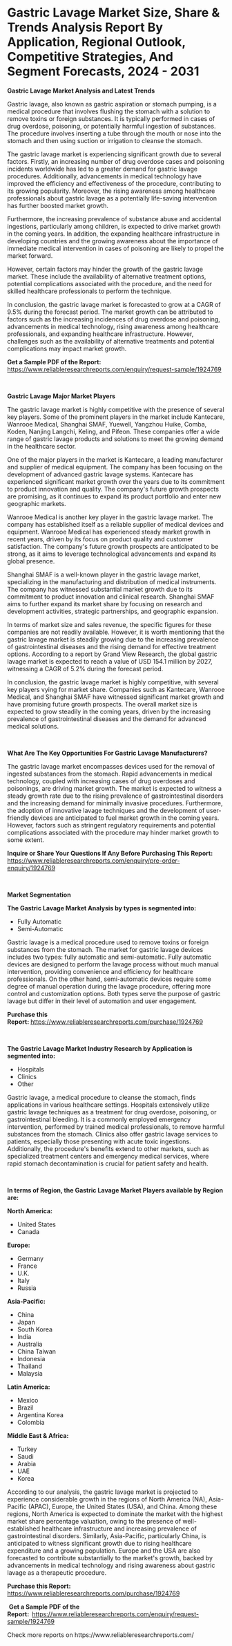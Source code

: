 <p><h1>Gastric Lavage Market Size, Share & Trends Analysis Report By Application, Regional Outlook, Competitive Strategies, And Segment Forecasts, 2024 - 2031</h1></p><p><strong>Gastric Lavage Market Analysis and Latest Trends</strong></p>
<p><p>Gastric lavage, also known as gastric aspiration or stomach pumping, is a medical procedure that involves flushing the stomach with a solution to remove toxins or foreign substances. It is typically performed in cases of drug overdose, poisoning, or potentially harmful ingestion of substances. The procedure involves inserting a tube through the mouth or nose into the stomach and then using suction or irrigation to cleanse the stomach.</p><p>The gastric lavage market is experiencing significant growth due to several factors. Firstly, an increasing number of drug overdose cases and poisoning incidents worldwide has led to a greater demand for gastric lavage procedures. Additionally, advancements in medical technology have improved the efficiency and effectiveness of the procedure, contributing to its growing popularity. Moreover, the rising awareness among healthcare professionals about gastric lavage as a potentially life-saving intervention has further boosted market growth.</p><p>Furthermore, the increasing prevalence of substance abuse and accidental ingestions, particularly among children, is expected to drive market growth in the coming years. In addition, the expanding healthcare infrastructure in developing countries and the growing awareness about the importance of immediate medical intervention in cases of poisoning are likely to propel the market forward.</p><p>However, certain factors may hinder the growth of the gastric lavage market. These include the availability of alternative treatment options, potential complications associated with the procedure, and the need for skilled healthcare professionals to perform the technique.</p><p>In conclusion, the gastric lavage market is forecasted to grow at a CAGR of 9.5% during the forecast period. The market growth can be attributed to factors such as the increasing incidences of drug overdose and poisoning, advancements in medical technology, rising awareness among healthcare professionals, and expanding healthcare infrastructure. However, challenges such as the availability of alternative treatments and potential complications may impact market growth.</p></p>
<p><strong>Get a Sample PDF of the Report:&nbsp;</strong> <a href="https://www.reliableresearchreports.com/enquiry/request-sample/1924769">https://www.reliableresearchreports.com/enquiry/request-sample/1924769</a></p>
<p>&nbsp;</p>
<p><strong>Gastric Lavage Major Market Players</strong></p>
<p><p>The gastric lavage market is highly competitive with the presence of several key players. Some of the prominent players in the market include Kantecare, Wanrooe Medical, Shanghai SMAF, Yuewell, Yangzhou Huike, Comba, Koden, Nanjing Langchi, Keling, and Pifeon. These companies offer a wide range of gastric lavage products and solutions to meet the growing demand in the healthcare sector.</p><p>One of the major players in the market is Kantecare, a leading manufacturer and supplier of medical equipment. The company has been focusing on the development of advanced gastric lavage systems. Kantecare has experienced significant market growth over the years due to its commitment to product innovation and quality. The company's future growth prospects are promising, as it continues to expand its product portfolio and enter new geographic markets.</p><p>Wanrooe Medical is another key player in the gastric lavage market. The company has established itself as a reliable supplier of medical devices and equipment. Wanrooe Medical has experienced steady market growth in recent years, driven by its focus on product quality and customer satisfaction. The company's future growth prospects are anticipated to be strong, as it aims to leverage technological advancements and expand its global presence.</p><p>Shanghai SMAF is a well-known player in the gastric lavage market, specializing in the manufacturing and distribution of medical instruments. The company has witnessed substantial market growth due to its commitment to product innovation and clinical research. Shanghai SMAF aims to further expand its market share by focusing on research and development activities, strategic partnerships, and geographic expansion.</p><p>In terms of market size and sales revenue, the specific figures for these companies are not readily available. However, it is worth mentioning that the gastric lavage market is steadily growing due to the increasing prevalence of gastrointestinal diseases and the rising demand for effective treatment options. According to a report by Grand View Research, the global gastric lavage market is expected to reach a value of USD 154.1 million by 2027, witnessing a CAGR of 5.2% during the forecast period.</p><p>In conclusion, the gastric lavage market is highly competitive, with several key players vying for market share. Companies such as Kantecare, Wanrooe Medical, and Shanghai SMAF have witnessed significant market growth and have promising future growth prospects. The overall market size is expected to grow steadily in the coming years, driven by the increasing prevalence of gastrointestinal diseases and the demand for advanced medical solutions.</p></p>
<p>&nbsp;</p>
<p><strong>What Are The Key Opportunities For Gastric Lavage Manufacturers?</strong></p>
<p><p>The gastric lavage market encompasses devices used for the removal of ingested substances from the stomach. Rapid advancements in medical technology, coupled with increasing cases of drug overdoses and poisonings, are driving market growth. The market is expected to witness a steady growth rate due to the rising prevalence of gastrointestinal disorders and the increasing demand for minimally invasive procedures. Furthermore, the adoption of innovative lavage techniques and the development of user-friendly devices are anticipated to fuel market growth in the coming years. However, factors such as stringent regulatory requirements and potential complications associated with the procedure may hinder market growth to some extent.</p></p>
<p><strong>Inquire or Share Your Questions If Any Before Purchasing This Report:</strong> <a href="https://www.reliableresearchreports.com/enquiry/pre-order-enquiry/1924769">https://www.reliableresearchreports.com/enquiry/pre-order-enquiry/1924769</a></p>
<p>&nbsp;</p>
<p><strong>Market Segmentation</strong></p>
<p><strong>The Gastric Lavage Market Analysis by types is segmented into:</strong></p>
<p><ul><li>Fully Automatic</li><li>Semi-Automatic</li></ul></p>
<p><p>Gastric lavage is a medical procedure used to remove toxins or foreign substances from the stomach. The market for gastric lavage devices includes two types: fully automatic and semi-automatic. Fully automatic devices are designed to perform the lavage process without much manual intervention, providing convenience and efficiency for healthcare professionals. On the other hand, semi-automatic devices require some degree of manual operation during the lavage procedure, offering more control and customization options. Both types serve the purpose of gastric lavage but differ in their level of automation and user engagement.</p></p>
<p><strong>Purchase this Report:&nbsp;</strong><a href="https://www.reliableresearchreports.com/purchase/1924769">https://www.reliableresearchreports.com/purchase/1924769</a></p>
<p>&nbsp;</p>
<p><strong>The Gastric Lavage Market Industry Research by Application is segmented into:</strong></p>
<p><ul><li>Hospitals</li><li>Clinics</li><li>Other</li></ul></p>
<p><p>Gastric lavage, a medical procedure to cleanse the stomach, finds applications in various healthcare settings. Hospitals extensively utilize gastric lavage techniques as a treatment for drug overdose, poisoning, or gastrointestinal bleeding. It is a commonly employed emergency intervention, performed by trained medical professionals, to remove harmful substances from the stomach. Clinics also offer gastric lavage services to patients, especially those presenting with acute toxic ingestions. Additionally, the procedure's benefits extend to other markets, such as specialized treatment centers and emergency medical services, where rapid stomach decontamination is crucial for patient safety and health.</p></p>
<p>&nbsp;</p>
<p><strong>In terms of Region, the Gastric Lavage Market Players available by Region are:</strong></p>
<p>
    <p> <strong> North America: </strong>
        <ul>
            <li>United States</li>
            <li>Canada</li>
        </ul>
        </p> 
    <p> <strong> Europe: </strong>
        <ul>
            <li>Germany</li>
            <li>France</li>
            <li>U.K.</li>
            <li>Italy</li>
            <li>Russia</li>
        </ul>
        </p> 
    <p> <strong> Asia-Pacific: </strong>
        <ul>
            <li>China</li>
            <li>Japan</li>
            <li>South Korea</li>
            <li>India</li>
            <li>Australia</li>
            <li>China Taiwan</li>
            <li>Indonesia</li>
            <li>Thailand</li>
            <li>Malaysia</li>
        </ul>
        </p> 
    <p> <strong> Latin America: </strong>
        <ul>
            <li>Mexico</li>
            <li>Brazil</li>
            <li>Argentina Korea</li>
            <li>Colombia</li>
        </ul>
        </p> 
    <p> <strong> Middle East & Africa: </strong>
        <ul>
            <li>Turkey</li>
            <li>Saudi</li>
            <li>Arabia</li>
            <li>UAE</li>
            <li>Korea</li>
        </ul>
    </p>
    </p>
<p><p>According to our analysis, the gastric lavage market is projected to experience considerable growth in the regions of North America (NA), Asia-Pacific (APAC), Europe, the United States (USA), and China. Among these regions, North America is expected to dominate the market with the highest market share percentage valuation, owing to the presence of well-established healthcare infrastructure and increasing prevalence of gastrointestinal disorders. Similarly, Asia-Pacific, particularly China, is anticipated to witness significant growth due to rising healthcare expenditure and a growing population. Europe and the USA are also forecasted to contribute substantially to the market's growth, backed by advancements in medical technology and rising awareness about gastric lavage as a therapeutic procedure.</p></p>
<p><strong>Purchase this Report: </strong><a href="https://www.reliableresearchreports.com/purchase/1924769">https://www.reliableresearchreports.com/purchase/1924769</a></p>
<p>&nbsp;<strong>Get a Sample PDF of the Report:&nbsp;&nbsp;</strong><a href="https://www.reliableresearchreports.com/enquiry/request-sample/1924769">https://www.reliableresearchreports.com/enquiry/request-sample/1924769</a></p>
<p><strong></strong></p>
<p>Check more reports on https://www.reliableresearchreports.com/</p>